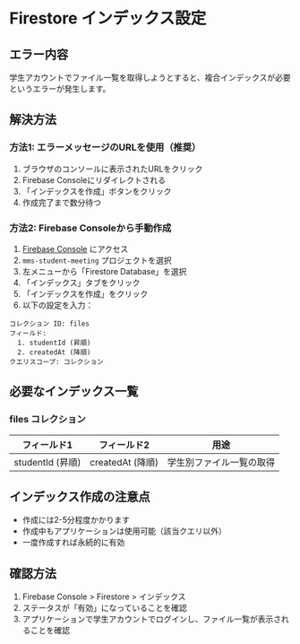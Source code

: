 # Firestore インデックス設定

## エラー内容
学生アカウントでファイル一覧を取得しようとすると、複合インデックスが必要というエラーが発生します。

## 解決方法

### 方法1: エラーメッセージのURLを使用（推奨）
1. ブラウザのコンソールに表示されたURLをクリック
2. Firebase Consoleにリダイレクトされる
3. 「インデックスを作成」ボタンをクリック
4. 作成完了まで数分待つ

### 方法2: Firebase Consoleから手動作成
1. [Firebase Console](https://console.firebase.google.com) にアクセス
2. `mms-student-meeting` プロジェクトを選択
3. 左メニューから「Firestore Database」を選択
4. 「インデックス」タブをクリック
5. 「インデックスを作成」をクリック
6. 以下の設定を入力：

```
コレクション ID: files
フィールド:
  1. studentId (昇順)
  2. createdAt (降順)
クエリスコープ: コレクション
```

## 必要なインデックス一覧

### files コレクション
| フィールド1 | フィールド2 | 用途 |
|-----------|-----------|------|
| studentId (昇順) | createdAt (降順) | 学生別ファイル一覧の取得 |

## インデックス作成の注意点
- 作成には2-5分程度かかります
- 作成中もアプリケーションは使用可能（該当クエリ以外）
- 一度作成すれば永続的に有効

## 確認方法
1. Firebase Console > Firestore > インデックス
2. ステータスが「有効」になっていることを確認
3. アプリケーションで学生アカウントでログインし、ファイル一覧が表示されることを確認
